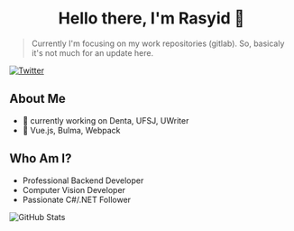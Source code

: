 <h1 style="text-align: center;">
  Hello there, I'm Rasyid 🐋
</h1>

> Currently I'm focusing on my work repositories (gitlab). So, basicaly it's not much for an update here. 

[![Twitter](https://img.shields.io/twitter/follow/rasyidf_?color=%23169ef2&style=for-the-badge)](https://twitter.com/rasyidf_)
 
## About Me
 
- 🔭 currently working on Denta, UFSJ, UWriter
- 🌱 Vue.js, Bulma, Webpack

## Who Am I?

- Professional Backend Developer
- Computer Vision Developer 
- Passionate C#/.NET Follower 

![GitHub Stats](https://github-readme-stats.vercel.app/api?username=rasyidf&show_icons=true&hide=["commits","contribs"]&title_color=37B256&icon_color=37B256)

